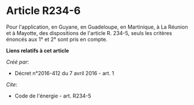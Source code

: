 # Article R234-6

Pour l'application, en Guyane, en Guadeloupe, en Martinique, à La Réunion et à Mayotte, des dispositions de l'article R.
234-5, seuls les critères énoncés aux 1° et 2° sont pris en compte.

**Liens relatifs à cet article**

_Créé par_:

  - Décret n°2016-412 du 7 avril 2016 - art. 1

_Cite_:

  - Code de l'énergie - art. R234-5
